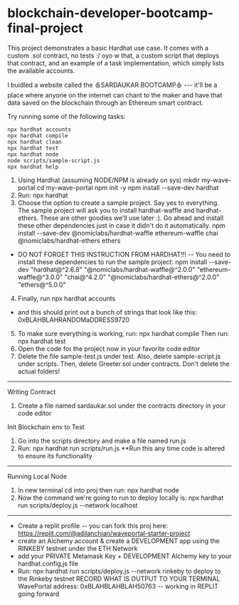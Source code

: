# blockchain-developer-bootcamp-final-project

This project demonstrates a basic Hardhat use case. It comes with a custom .sol contract, no tests :/ oyo w that, a custom script that deploys that contract, and an example of a task implementation, which simply lists the available accounts.

I buidled a website called the 🩸SARDAUKAR BOOTCAMP🩸 --- it'll be a place where anyone on the internet can chant to the maker and have that data saved on the blockchain through an Ethereum smart contract.

Try running some of the following tasks:

```shell
npx hardhat accounts
npx hardhat compile
npx hardhat clean
npx hardhat test
npx hardhat node
node scripts/sample-script.js
npx hardhat help
```
1. Using Hardhat (assuming NODE/NPM is already on sys)
mkdir my-wave-portal
cd my-wave-portal
npm init -y
npm install --save-dev hardhat
2. Run:
npx hardhat
3. Choose the option to create a sample project. Say yes to everything.
The sample project will ask you to install hardhat-waffle and hardhat-ethers. These are other goodies we'll use later :).
Go ahead and install these other dependencies just in case it didn't do it automatically.
npm install --save-dev @nomiclabs/hardhat-waffle ethereum-waffle chai @nomiclabs/hardhat-ethers ethers
- DO NOT FORGET THIS INSTRUCTION FROM HARDHAT!!!
-- You need to install these dependencies to run the sample project:
  npm install --save-dev "hardhat@^2.6.8" "@nomiclabs/hardhat-waffle@^2.0.0" "ethereum-waffle@^3.0.0" "chai@^4.2.0" "@nomiclabs/hardhat-ethers@^2.0.0" "ethers@^5.0.0"
4. Finally, run npx hardhat accounts 
- and this should print out a bunch of strings that look like this:
0xBLAHBLAHRANDOMaDDRESS9720
5. To make sure everything is working, run:
 npx hardhat compile
Then run:
npx hardhat test
6. Open the code for the project now in your favorite code editor
7. Delete the file sample-test.js under test.  Also, delete sample-script.js under scripts. Then, delete Greeter.sol under contracts. Don't delete the actual folders!
---
Writing Contract
1. Create a file named sardaukar.sol under the contracts directory in your code editor

Init Blockchain env to Test
1. Go into the scripts directory and make a file named run.js
2. Run: npx hardhat run scripts/run.js
**Run this any time code is altered to ensure its functionality
---
Running Local Node
1. In new terminal cd into proj then run: npx hardhat node
2. Now the command we're going to run to deploy locally is:
npx hardhat run scripts/deploy.js --network localhost
---
- Create a replit profile
-- you can fork this proj here: https://replit.com/@adilanchian/waveportal-starter-project
- create an Alchemy account & create a DEVELOPMENT app using the RINKEBY testnet under the ETH Network
- add your PRIVATE Metamask Key + DEVELOPMENT Alchemy key to your hardhat.config,js file
- Run: npx hardhat run scripts/deploy.js --network rinkeby to deploy to the Rinkeby testnet
RECORD WHAT IS OUTPUT TO YOUR TERMINAL
WavePortal address:  0xBLAHBLAHBLAH50763
-- working in REPLIT going forward
